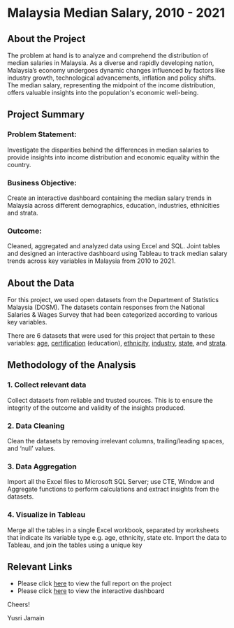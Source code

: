 # Malaysia Median Salary, 2010 - 2021

## About the Project
The problem at hand is to analyze and comprehend the distribution of median salaries in Malaysia. As a diverse and rapidly developing nation, Malaysia’s economy undergoes dynamic changes influenced by factors like industry growth, technological advancements, inflation and policy shifts. The median salary, representing the midpoint of the income distribution, offers valuable insights into the population's economic well-being.

## Project Summary
### Problem Statement: 
Investigate the disparities behind the differences in median salaries to provide insights into income distribution and economic equality within the country.
### Business Objective:
Create an interactive dashboard containing the median salary trends in Malaysia across different demographics, education, industries, ethnicities and strata.
### Outcome:
Cleaned, aggregated and analyzed data using Excel and SQL. Joint tables and designed an interactive dashboard using Tableau to track median salary trends across key variables in Malaysia from 2010 to 2021.

## About the Data
For this project, we used open datasets from the Department of Statistics Malaysia (DOSM). The datasets contain responses from the National Salaries & Wages Survey that had been categorized according to various key variables.

There are 6 datasets that were used for this project that pertain to these variables: [age](https://open.dosm.gov.my/data-catalogue/dosm-public-economy_salaries_age_sex_2), [certification](https://open.dosm.gov.my/data-catalogue/dosm-public-economy_salaries_certification_sex_2) (education), [ethnicity](https://open.dosm.gov.my/data-catalogue/dosm-public-economy_salaries_ethnicity_sex_2), [industry](https://open.dosm.gov.my/data-catalogue/dosm-public-economy_salaries_industry_sex_2), [state](https://open.dosm.gov.my/data-catalogue/dosm-public-economy_salaries_state_sex_2), and [strata](https://open.dosm.gov.my/data-catalogue/dosm-public-economy_salaries_strata_sex_2).

## Methodology of the Analysis
### 1. Collect relevant data
Collect datasets from reliable and trusted sources. This is to ensure the integrity of the outcome and validity of the insights produced.
### 2. Data Cleaning
Clean the datasets by removing irrelevant columns, trailing/leading spaces, and ‘null’ values.
### 3. Data Aggregation
Import all the Excel files to Microsoft SQL Server; use CTE, Window and Aggregate functions to perform calculations and extract insights from the datasets.
### 4. Visualize in Tableau
Merge all the tables in a single Excel workbook, separated by worksheets that indicate its variable type e.g. age, ethnicity, state etc. Import the data to Tableau, and join the tables using a unique key

## Relevant Links
* Please click [here](https://medium.com/@myusrijamain/malaysia-median-salary-e23e0f8c40da) to view the full report on the project
* Please click [here](https://public.tableau.com/shared/Q826N3M95?:display_count=n&:origin=viz_share_link) to view the interactive dashboard

Cheers!

Yusri Jamain
